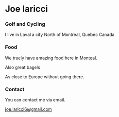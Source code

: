 # Joe Iaricci

### Golf and Cycling

I live in Laval a city North of Montreal, Quebec Canada

### Food

We truely have amazing food here in Monteal.

Also great bagels

As close to Europe without going there.

### Contact

You can contact me via email.

joe.iaricci6@gmail.com




